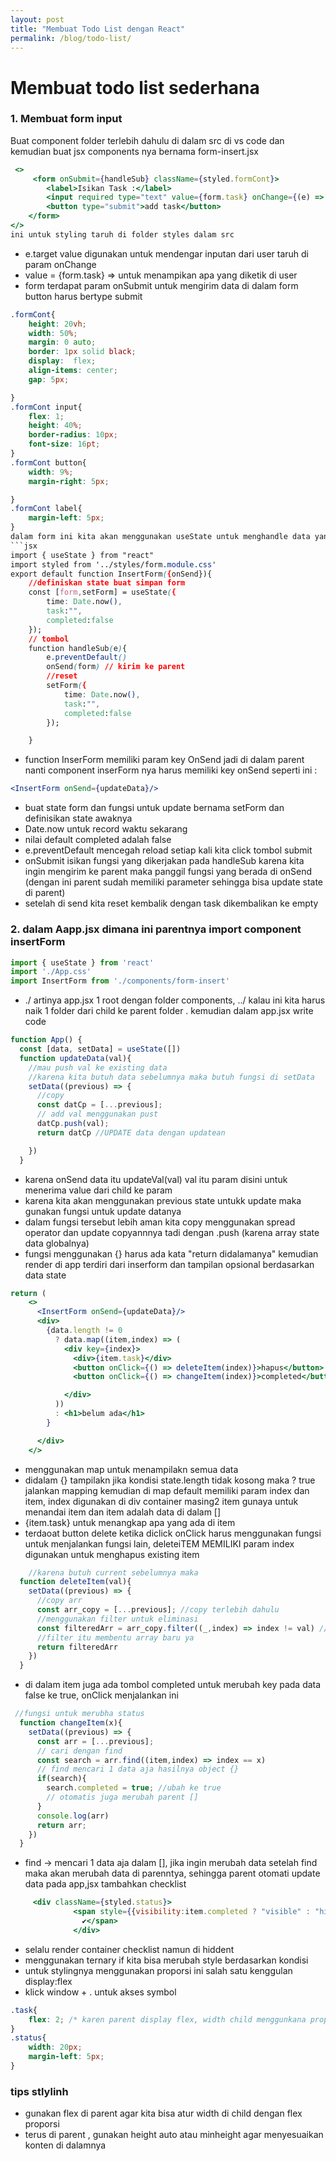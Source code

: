 ```yaml
---
layout: post
title: "Membuat Todo List dengan React"
permalink: /blog/todo-list/
---
```


# Membuat todo list sederhana
### 1. Membuat form input
Buat component folder terlebih dahulu di dalam src di vs code dan kemudian buat jsx components nya bernama form-insert.jsx
```jsx
 <>
     <form onSubmit={handleSub} className={styled.formCont}>
        <label>Isikan Task :</label>
        <input required type="text" value={form.task} onChange={(e) => setForm({...form,task:e.target.value})}/>
        <button type="submit">add task</button>
    </form>
</>
ini untuk styling taruh di folder styles dalam src
```
- e.target value digunakan untuk mendengar inputan dari user taruh di param onChange
- value = {form.task} => untuk menampikan apa yang diketik di user
- form terdapat param onSubmit untuk mengirim data di dalam form button harus bertype submit
```css
.formCont{
    height: 20vh;
    width: 50%;
    margin: 0 auto;
    border: 1px solid black;
    display:  flex;
    align-items: center;
    gap: 5px;

}
.formCont input{
    flex: 1;
    height: 40%;
    border-radius: 10px;
    font-size: 16pt;
}
.formCont button{
    width: 9%;
    margin-right: 5px;

}
.formCont label{
    margin-left: 5px;
}
dalam form ini kita akan menggunakan useState untuk menghandle data yang diinput oleh user. Nantinya ini akan dikirim ke parent. 
```jsx
import { useState } from "react"
import styled from '../styles/form.module.css'
export default function InsertForm({onSend}){
    //definiskan state buat simpan form
    const [form,setForm] = useState({
        time: Date.now(),
        task:"",
        completed:false
    });
    // tombol
    function handleSub(e){
        e.preventDefault()
        onSend(form) // kirim ke parent
        //reset
        setForm({
            time: Date.now(),
            task:"",
            completed:false
        });

    }
```
- function InserForm memiliki param key OnSend jadi di dalam parent nanti component inserForm nya harus memiliki key onSend seperti ini :
```jsx
<InsertForm onSend={updateData}/>
```
- buat state form dan fungsi untuk update bernama setForm dan definisikan state awaknya
- Date.now untuk record waktu sekarang
- nilai default completed adalah false
- e.preventDefault mencegah reload setiap kali kita click tombol submit
- onSubmit isikan fungsi yang dikerjakan pada handleSub karena kita ingin mengirim ke parent maka panggil fungsi yang berada di onSend (dengan ini parent sudah memiliki parameter sehingga bisa update state di parent)
- setelah di send kita reset kembalik dengan task dikembalikan ke empty

### 2. dalam Aapp.jsx dimana ini parentnya import component insertForm
```jsx
import { useState } from 'react'
import './App.css'
import InsertForm from './components/form-insert'

```
- ./ artinya app.jsx 1 root dengan folder components, ../ kalau ini kita harus naik 1 folder dari child ke parent folder .
kemudian dalam app.jsx write code
```jsx
function App() {
  const [data, setData] = useState([])
  function updateData(val){
    //mau push val ke existing data
    //karena kita butuh data sebelumnya maka butuh fungsi di setData
    setData((previous) => {
      //copy
      const datCp = [...previous];
      // add val menggunakan pust
      datCp.push(val);
      return datCp //UPDATE data dengan updatean

    })
  }
```
- karena onSend data itu updateVal(val) val itu param disini untuk menerima value dari child ke param
- karena kita akan menggunakan previous state untukk update maka gunakan fungsi untuk update datanya 
- dalam fungsi tersebut lebih aman kita copy menggunakan spread operator dan update copyannnya tadi dengan .push (karena array state data globalnya)
- fungsi menggunakan {} harus ada kata "return didalamanya"
kemudian render di app terdiri dari inserform dan tampilan opsional berdasarkan data state
```.jsx
return (
    <>
      <InsertForm onSend={updateData}/>
      <div>
        {data.length != 0 
          ? data.map((item,index) => (
            <div key={index}>
              <div>{item.task}</div>
              <button onClick={() => deleteItem(index)}>hapus</button>
              <button onClick={() => changeItem(index)}>completed</button>

            </div>
          ))
          : <h1>belum ada</h1>
        }

      </div>
    </>
```
- menggunakan map untuk menampilakn semua data
-  didalam {} tampilakn jika kondisi state.length tidak kosong maka ? true jalankan mapping kemudian di map default memiliki param index dan item,  index digunakan di div container masing2 item gunaya untuk menandai item dan item adalah data di dalam []
- {item.task} untuk menangkap apa yang ada di item
- terdaoat button delete ketika diclick onClick harus menggunakan fungsi untuk menjalankan fungsi lain, deleteiTEM MEMILIKI param index digunakan untuk menghapus existing item
```jsx
    //karena butuh current sebelumnya maka
  function deleteItem(val){
    setData((previous) => {
      //copy arr
      const arr_copy = [...previous]; //copy terlebih dahulu
      //menggunakan filter untuk eliminasi
      const filteredArr = arr_copy.filter((_,index) => index != val) //menggunakan filter
      //filter itu membentu array baru ya
      return filteredArr
    })
  }
```
- di dalam item juga ada tombol completed untuk merubah key pada data false ke true, onClick menjalankan ini
```jsx
 //fungsi untuk merubha status
  function changeItem(x){
    setData((previous) => {
      const arr = [...previous];
      // cari dengan find
      const search = arr.find((item,index) => index == x)
      // find mencari 1 data aja hasilnya object {}
      if(search){
        search.completed = true; //ubah ke true
        // otomatis juga merubah parent []
      }
      console.log(arr)
      return arr;
    })
  }
```
- find -> mencari 1 data aja dalam [], jika ingin merubah data setelah find maka akan merubah data di parenntya, sehingga parent otomati update data
pada app,jsx tambahkan checklist
```jsx
     <div className={styled.status}>
              <span style={{visibility:item.completed ? "visible" : "hidden"}}>
                ✔</span>
              </div>
```
- selalu render container checklist namun di hiddent
- menggunakan ternary if kita bisa merubah style berdasarkan kondisi
- untuk stylingnya menggunakan proporsi ini salah satu kenggulan display:flex
- klick window + . untuk akses symbol
```css
.task{
    flex: 2; /* karen parent display flex, width child menggunkana proporsi menagatur width */
}
.status{
    width: 20px;
    margin-left: 5px;
}
```
### tips stlylinh
- gunakan flex di parent agar kita bisa atur width di child dengan flex proporsi
- terus di parent , gunakan height auto atau minheight agar menyesuaikan konten di dalamnya
